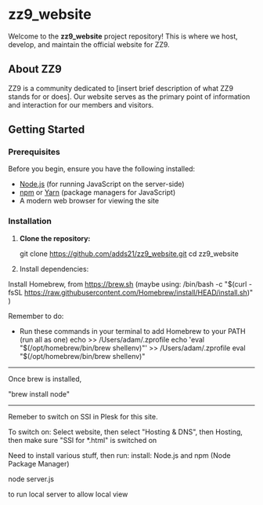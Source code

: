 # zz9_website

Welcome to the **zz9_website** project repository! This is where we host, develop, and maintain the official website for ZZ9.

## About ZZ9

ZZ9 is a community dedicated to [insert brief description of what ZZ9 stands for or does]. Our website serves as the primary point of information and interaction for our members and visitors.

## Getting Started

### Prerequisites

Before you begin, ensure you have the following installed:

- [Node.js](https://nodejs.org/) (for running JavaScript on the server-side)
- [npm](https://www.npmjs.com/) or [Yarn](https://yarnpkg.com/) (package managers for JavaScript)
- A modern web browser for viewing the site



### Installation

1. **Clone the repository:**

   git clone https://github.com/adds21/zz9_website.git
   cd zz9_website

2. Install dependencies:

Install Homebrew, from 
https://brew.sh
(maybe using:
/bin/bash -c "$(curl -fsSL https://raw.githubusercontent.com/Homebrew/install/HEAD/install.sh)"
)

Remember to do:

- Run these commands in your terminal to add Homebrew to your PATH (run all as one)
    echo >> /Users/adam/.zprofile
    echo 'eval "$(/opt/homebrew/bin/brew shellenv)"' >> /Users/adam/.zprofile
    eval "$(/opt/homebrew/bin/brew shellenv)"

---
Once brew is installed,


"brew install node"

----

Remeber to switch on SSI in Plesk for this site.

To switch on:
Select website, then select "Hosting & DNS", then Hosting, then make sure "SSI for *.html" is switched on


Need to install various stuff, then run:
install: Node.js and npm (Node Package Manager) 

node server.js 

to run local server to allow local view 

